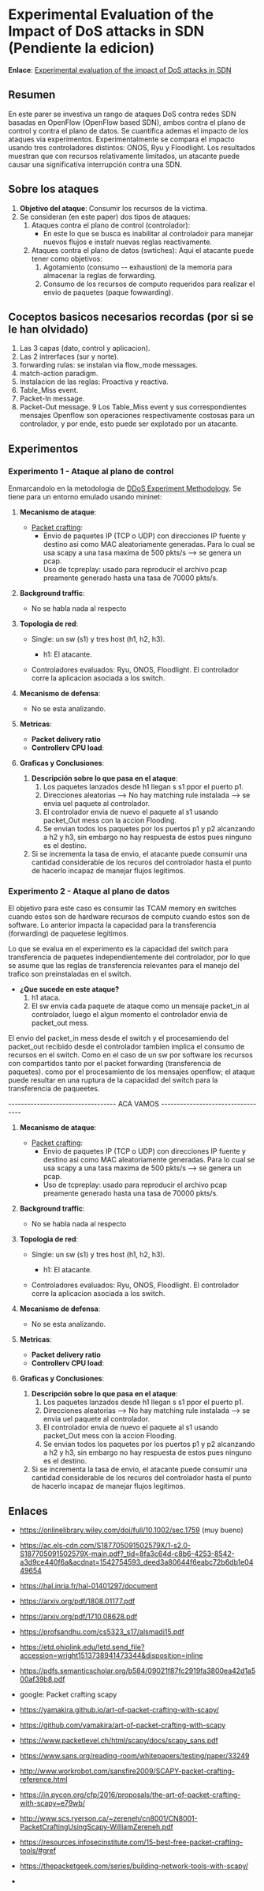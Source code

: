 # Experimental Evaluation of the Impact of DoS attacks in SDN (Pendiente la edicion) #

**Enlace**: [Experimental evaluation of the impact of DoS attacks in SDN](https://ieeexplore.ieee.org/document/8215424)

## Resumen ##

En este parer se investiva un rango de ataques DoS contra redes SDN basadas en OpenFlow (OpenFlow based SDN), ambos contra el plano de control y contra el plano de datos. Se cuantifica ademas el impacto de los ataques via experimentos. Experimentalmente se compara el impacto usando tres controladores distintos: ONOS, Ryu y Floodlight. Los resultados muestran que con recursos relativamente limitados, un atacante puede causar una significativa interrupción contra una SDN.

## Sobre los ataques ##
1. **Objetivo del ataque**: Consumir los recursos de la victima.
2. Se consideran (en este paper) dos tipos de ataques:
   1. Ataques contra el plano de control (controlador): 
      * En este lo que se busca es inabilitar al controladoir para manejar nuevos flujos e instalr nuevas reglas reactivamente.
   2. Ataques contra el plano de datos (swtiches): Aqui el atacante puede tener como objetivos:
      1. Agotamiento (consumo -- exhaustion) de la memoria para almacenar la reglas de forwarding.
      2. Consumo de los recursos de computo requeridos para realizar el envio de paquetes (paque fowwarding).

## Coceptos basicos necesarios recordas (por si se le han olvidado) ##
1. Las 3 capas (dato, control y aplicacion).
2. Las 2 intrerfaces (sur y norte).
3. forwarding rulas: se instalan via flow_mode messages.
4. match-action paradigm.
5. Instalacion de las reglas: Proactiva y reactiva.
6. Table_Miss event.
7. Packet-In message.
8. Packet-Out message.
9 Los Table_Miss event y sus correspondientes mensajes Openflow son operaciones respectivamente costosas para un controlador, y por ende, esto puede ser explotado por un atacante.

## Experimentos ##

### Experimento 1 - Ataque al plano de control ###

Enmarcandolo en la metodologia de [DDoS Experiment Methodology](http://citeseerx.ist.psu.edu/viewdoc/download?doi=10.1.1.134.7224&rep=rep1&type=pdf). Se tiene para un entorno emulado usando mininet:

1. **Mecanismo de ataque**: 
   * [Packet crafting](https://en.wikipedia.org/wiki/Packet_crafting): 
     * Envio de paquetes IP (TCP o UDP) con direcciones IP fuente y destino asi como MAC aleatoriamente generadas. Para lo cual se usa scapy a una tasa maxima de 500 pkts/s --> se genera un pcap.
     * Uso de tcpreplay: usado para reproducir el archivo pcap preamente generado hasta una tasa de 70000 pkts/s.

2. **Background traffic**:
   * No se habla nada al respecto

3. **Topologia de red**:
   * Single: un sw (s1) y tres host (h1, h2, h3).
     * h1: El atacante.
     
   * Controladores evaluados: Ryu, ONOS, Floodlight. El controlador corre la aplicacion asociada a los switch.

4. **Mecanismo de defensa**:
   * No se esta analizando.

5. **Metricas**:
   * **Packet delivery ratio**
   * **Controllerv CPU load**: 
   
7. **Graficas y Conclusiones**:
   1. **Descripción sobre lo que pasa en el ataque**:
      1. Los paquetes lanzados desde h1 llegan s s1 ppor el puerto p1.
      2. Direcciones aleatorias --> No hay matching rule instalada --> se envia uel paquete al controlador.
      3. El controlador envia de nuevo el paquete al s1 usando packet_Out mess con la accion Flooding. 
      4. Se envian todos los paquetes por los puertos p1 y p2 alcanzando a h2 y h3, sin embargo no hay respuesta de estos pues ninguno es el destino. 
   2. Si se incrementa la tasa de envio, el atacante puede consumir una cantidad considerable de los recuros del controlador hasta el punto de hacerlo incapaz de manejar flujos legitimos.
   
### Experimento 2 - Ataque al plano de datos ###
El objetivo para este caso es consumir las TCAM memory en switches cuando estos son de hardware recursos de computo cuando estos son de software. Lo anterior impacta la capacidad para la transferencia (forwarding) de paquetese legitimos.  

Lo que se evalua en el experimento es la capacidad del switch para transferencia de paquetes independientemente del controlador, por lo que se asume que las reglas de transferencia relevantes para el manejo del trafico son preinstaladas en el switch.

* **¿Que sucede en este ataque?**
  1. h1 ataca.
  2. El sw envia cada paquete de ataque como un mensaje packet_in al controlador, luego el algun momento el controlador envia de packet_out mess.
  
El envio del packet_in mess desde el switch y el procesamiendo del packet_out recibido desde el controlador tambien implica el consumo de recursos en el switch. Como en el caso de un sw por software los recursos con compartidos tanto por el packet forwarding (transferencia de paquetes). como por el procesamiento de los mensajes openflow; el ataque puede resultar en una ruptura de la capacidad del switch para la transferencia de paqueetes. 
  
----------------------------------  ACA VAMOS  ----------------------------------

1. **Mecanismo de ataque**: 
   * [Packet crafting](https://en.wikipedia.org/wiki/Packet_crafting): 
     * Envio de paquetes IP (TCP o UDP) con direcciones IP fuente y destino asi como MAC aleatoriamente generadas. Para lo cual se usa scapy a una tasa maxima de 500 pkts/s --> se genera un pcap.
     * Uso de tcpreplay: usado para reproducir el archivo pcap preamente generado hasta una tasa de 70000 pkts/s.

2. **Background traffic**:
   * No se habla nada al respecto

3. **Topologia de red**:
   * Single: un sw (s1) y tres host (h1, h2, h3).
     * h1: El atacante.
     
   * Controladores evaluados: Ryu, ONOS, Floodlight. El controlador corre la aplicacion asociada a los switch.

4. **Mecanismo de defensa**:
   * No se esta analizando.

5. **Metricas**:
   * **Packet delivery ratio**
   * **Controllerv CPU load**: 
   
7. **Graficas y Conclusiones**:
   1. **Descripción sobre lo que pasa en el ataque**:
      1. Los paquetes lanzados desde h1 llegan s s1 ppor el puerto p1.
      2. Direcciones aleatorias --> No hay matching rule instalada --> se envia uel paquete al controlador.
      3. El controlador envia de nuevo el paquete al s1 usando packet_Out mess con la accion Flooding. 
      4. Se envian todos los paquetes por los puertos p1 y p2 alcanzando a h2 y h3, sin embargo no hay respuesta de estos pues ninguno es el destino. 
   2. Si se incrementa la tasa de envio, el atacante puede consumir una cantidad considerable de los recuros del controlador hasta el punto de hacerlo incapaz de manejar flujos legitimos.


   
## Enlaces ##
* https://onlinelibrary.wiley.com/doi/full/10.1002/sec.1759 (muy bueno)
* https://ac.els-cdn.com/S187705091502579X/1-s2.0-S187705091502579X-main.pdf?_tid=8fa3c64d-c8b6-4253-8542-a3d9ce440f6a&acdnat=1542754593_deed3a80644f6eabc72b6db1e0449654
* https://hal.inria.fr/hal-01401297/document
* https://arxiv.org/pdf/1808.01177.pdf
* https://arxiv.org/pdf/1710.08628.pdf
* https://profsandhu.com/cs5323_s17/alsmadi15.pdf
* https://etd.ohiolink.edu/!etd.send_file?accession=wright1513738941473344&disposition=inline
* https://pdfs.semanticscholar.org/b584/09021f87fc2919fa3800ea42d1a500af39b8.pdf


* google: Packet crafting scapy
* https://yamakira.github.io/art-of-packet-crafting-with-scapy/
* https://github.com/yamakira/art-of-packet-crafting-with-scapy
* https://www.packetlevel.ch/html/scapy/docs/scapy_sans.pdf
* https://www.sans.org/reading-room/whitepapers/testing/paper/33249
* http://www.workrobot.com/sansfire2009/SCAPY-packet-crafting-reference.html
* https://in.pycon.org/cfp/2016/proposals/the-art-of-packet-crafting-with-scapy~e79wb/
* http://www.scs.ryerson.ca/~zereneh/cn8001/CN8001-PacketCraftingUsingScapy-WilliamZereneh.pdf
* https://resources.infosecinstitute.com/15-best-free-packet-crafting-tools/#gref
* https://thepacketgeek.com/series/building-network-tools-with-scapy/
* 
